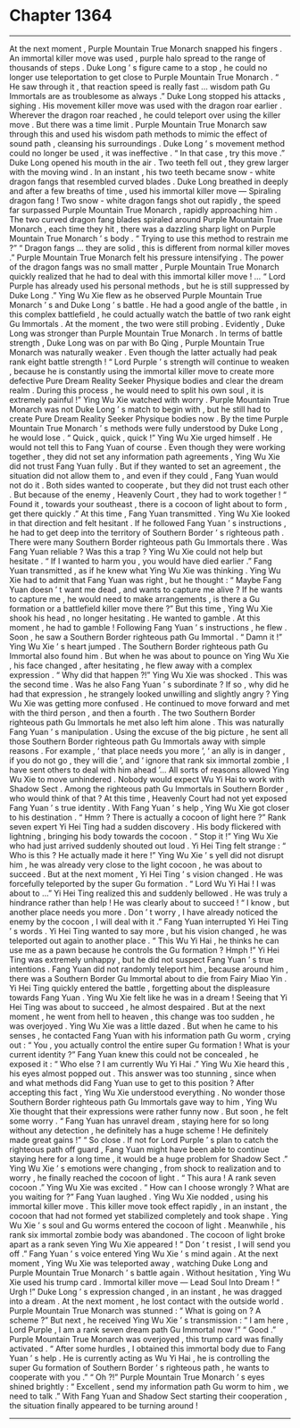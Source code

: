 
# Chapter 1364


---

At the next moment , Purple Mountain True Monarch snapped his fingers .
An immortal killer move was used , purple halo spread to the range of thousands of steps .
Duke Long ’ s figure came to a stop , he could no longer use teleportation to get close to Purple Mountain True Monarch .
“ He saw through it , that reaction speed is really fast … wisdom path Gu Immortals are as troublesome as always .” Duke Long stopped his attacks , sighing .
His movement killer move was used with the dragon roar earlier .
Wherever the dragon roar reached , he could teleport over using the killer move .
But there was a time limit .
Purple Mountain True Monarch saw through this and used his wisdom path methods to mimic the effect of sound path , cleansing his surroundings .
Duke Long ’ s movement method could no longer be used , it was ineffective .
“ In that case , try this move .” Duke Long opened his mouth in the air .
Two teeth fell out , they grew larger with the moving wind .
In an instant , his two teeth became snow - white dragon fangs that resembled curved blades .
Duke Long breathed in deeply and after a few breaths of time , used his immortal killer move —
Spiraling dragon fang !
Two snow - white dragon fangs shot out rapidly , the speed far surpassed Purple Mountain True Monarch , rapidly approaching him .
The two curved dragon fang blades spiraled around Purple Mountain True Monarch , each time they hit , there was a dazzling sharp light on Purple Mountain True Monarch ’ s body .
“ Trying to use this method to restrain me ?”
“ Dragon fangs … they are solid , this is different from normal killer moves .”
Purple Mountain True Monarch felt his pressure intensifying .
The power of the dragon fangs was no small matter , Purple Mountain True Monarch quickly realized that he had to deal with this immortal killer move !
…
“ Lord Purple has already used his personal methods , but he is still suppressed by Duke Long .” Ying Wu Xie flew as he observed Purple Mountain True Monarch ’ s and Duke Long ’ s battle .
He had a good angle of the battle , in this complex battlefield , he could actually watch the battle of two rank eight Gu Immortals .
At the moment , the two were still probing .
Evidently , Duke Long was stronger than Purple Mountain True Monarch .
In terms of battle strength , Duke Long was on par with Bo Qing , Purple Mountain True Monarch was naturally weaker . Even though the latter actually had peak rank eight battle strength !
“ Lord Purple ’ s strength will continue to weaken , because he is constantly using the immortal killer move to create more defective Pure Dream Reality Seeker Physique bodies and clear the dream realm . During this process , he would need to split his own soul , it is extremely painful !”
Ying Wu Xie watched with worry .
Purple Mountain True Monarch was not Duke Long ’ s match to begin with , but he still had to create Pure Dream Reality Seeker Physique bodies now . By the time Purple Mountain True Monarch ’ s methods were fully understood by Duke Long , he would lose .
“ Quick , quick , quick !” Ying Wu Xie urged himself .
He would not tell this to Fang Yuan of course .
Even though they were working together , they did not set any information path agreements , Ying Wu Xie did not trust Fang Yuan fully .
But if they wanted to set an agreement , the situation did not allow them to , and even if they could , Fang Yuan would not do it .
Both sides wanted to cooperate , but they did not trust each other . But because of the enemy , Heavenly Court , they had to work together !
“ Found it , towards your southeast , there is a cocoon of light about to form , get there quickly .” At this time , Fang Yuan transmitted .
Ying Wu Xie looked in that direction and felt hesitant .
If he followed Fang Yuan ’ s instructions , he had to get deep into the territory of Southern Border ’ s righteous path . There were many Southern Border righteous path Gu Immortals there .
Was Fang Yuan reliable ? Was this a trap ?
Ying Wu Xie could not help but hesitate .
“ If I wanted to harm you , you would have died earlier .” Fang Yuan transmitted , as if he knew what Ying Wu Xie was thinking .
Ying Wu Xie had to admit that Fang Yuan was right , but he thought : “ Maybe Fang Yuan doesn ’ t want me dead , and wants to capture me alive ? If he wants to capture me , he would need to make arrangements , is there a Gu formation or a battlefield killer move there ?”
But this time , Ying Wu Xie shook his head , no longer hesitating .
He wanted to gamble .
At this moment , he had to gamble !
Following Fang Yuan ’ s instructions , he flew .
Soon , he saw a Southern Border righteous path Gu Immortal .
“ Damn it !” Ying Wu Xie ’ s heart jumped .
The Southern Border righteous path Gu Immortal also found him .
But when he was about to pounce on Ying Wu Xie , his face changed , after hesitating , he flew away with a complex expression .
“ Why did that happen ?!” Ying Wu Xie was shocked .
This was the second time .
Was he also Fang Yuan ’ s subordinate ?
If so , why did he had that expression , he strangely looked unwilling and slightly angry ?
Ying Wu Xie was getting more confused .
He continued to move forward and met with the third person , and then a fourth . The two Southern Border righteous path Gu Immortals he met also left him alone .
This was naturally Fang Yuan ’ s manipulation .
Using the excuse of the big picture , he sent all those Southern Border righteous path Gu Immortals away with simple reasons .
For example , ‘ that place needs you more ’, ‘ an ally is in danger , if you do not go , they will die ’, and ‘ ignore that rank six immortal zombie , I have sent others to deal with him ahead ’…
All sorts of reasons allowed Ying Wu Xie to move unhindered .
Nobody would expect Wu Yi Hai to work with Shadow Sect .
Among the righteous path Gu Immortals in Southern Border , who would think of that ?
At this time , Heavenly Court had not yet exposed Fang Yuan ’ s true identity .
With Fang Yuan ’ s help , Ying Wu Xie got closer to his destination .
“ Hmm ? There is actually a cocoon of light here ?” Rank seven expert Yi Hei Ting had a sudden discovery .
His body flickered with lightning , bringing his body towards the cocoon .
“ Stop it !” Ying Wu Xie who had just arrived suddenly shouted out loud .
Yi Hei Ting felt strange : “ Who is this ? He actually made it here !”
Ying Wu Xie ’ s yell did not disrupt him , he was already very close to the light cocoon , he was about to succeed .
But at the next moment , Yi Hei Ting ’ s vision changed .
He was forcefully teleported by the super Gu formation .
“ Lord Wu Yi Hai ! I was about to …” Yi Hei Ting realized this and suddenly bellowed .
He was truly a hindrance rather than help ! He was clearly about to succeed !
“ I know , but another place needs you more . Don ’ t worry , I have already noticed the enemy by the cocoon , I will deal with it .” Fang Yuan interrupted Yi Hei Ting ’ s words .
Yi Hei Ting wanted to say more , but his vision changed , he was teleported out again to another place .
“ This Wu Yi Hai , he thinks he can use me as a pawn because he controls the Gu formation ? Hmph !” Yi Hei Ting was extremely unhappy , but he did not suspect Fang Yuan ’ s true intentions .
Fang Yuan did not randomly teleport him , because around him , there was a Southern Border Gu Immortal about to die from Fairy Miao Yin .
Yi Hei Ting quickly entered the battle , forgetting about the displeasure towards Fang Yuan .
Ying Wu Xie felt like he was in a dream !
Seeing that Yi Hei Ting was about to succeed , he almost despaired .
But at the next moment , he went from hell to heaven , this change was too sudden , he was overjoyed .
Ying Wu Xie was a little dazed .
But when he came to his senses , he contacted Fang Yuan with his information path Gu worm , crying out : “ You , you actually control the entire super Gu formation ! What is your current identity ?”
Fang Yuan knew this could not be concealed , he exposed it : “ Who else ? I am currently Wu Yi Hai .”
Ying Wu Xie heard this , his eyes almost popped out .
This answer was too stunning , since when and what methods did Fang Yuan use to get to this position ?
After accepting this fact , Ying Wu Xie understood everything .
No wonder those Southern Border righteous path Gu Immortals gave way to him , Ying Wu Xie thought that their expressions were rather funny now .
But soon , he felt some worry .
“ Fang Yuan has unravel dream , staying here for so long without any detection , he definitely has a huge scheme ! He definitely made great gains !”
“ So close . If not for Lord Purple ’ s plan to catch the righteous path off guard , Fang Yuan might have been able to continue staying here for a long time , it would be a huge problem for Shadow Sect .”
Ying Wu Xie ’ s emotions were changing , from shock to realization and to worry , he finally reached the cocoon of light .
“ This aura ! A rank seven cocoon .” Ying Wu Xie was excited .
“ How can I choose wrongly ? What are you waiting for ?” Fang Yuan laughed .
Ying Wu Xie nodded , using his immortal killer move .
This killer move took effect rapidly , in an instant , the cocoon that had not formed yet stabilized completely and took shape .
Ying Wu Xie ’ s soul and Gu worms entered the cocoon of light .
Meanwhile , his rank six immortal zombie body was abandoned .
The cocoon of light broke apart as a rank seven Ying Wu Xie appeared !
“ Don ’ t resist , I will send you off .” Fang Yuan ’ s voice entered Ying Wu Xie ’ s mind again .
At the next moment , Ying Wu Xie was teleported away , watching Duke Long and Purple Mountain True Monarch ’ s battle again .
Without hesitation , Ying Wu Xie used his trump card .
Immortal killer move — Lead Soul Into Dream !
“ Urgh !” Duke Long ’ s expression changed , in an instant , he was dragged into a dream .
At the next moment , he lost contact with the outside world .
Purple Mountain True Monarch was stunned : “ What is going on ? A scheme ?”
But next , he received Ying Wu Xie ’ s transmission : “ I am here , Lord Purple , I am a rank seven dream path Gu Immortal now !”
“ Good .” Purple Mountain True Monarch was overjoyed , this trump card was finally activated .
“ After some hurdles , I obtained this immortal body due to Fang Yuan ’ s help . He is currently acting as Wu Yi Hai , he is controlling the super Gu formation of Southern Border ’ s righteous path , he wants to cooperate with you .”
“ Oh ?!” Purple Mountain True Monarch ’ s eyes shined brightly : “ Excellent , send my information path Gu worm to him , we need to talk .”
With Fang Yuan and Shadow Sect starting their cooperation , the situation finally appeared to be turning around !

---


